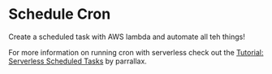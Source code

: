 <!--
title: Serverless Scheduled Cron Example
menuText: Scheduled Cron Example
description: Create a serverless scheduled cron job
layout: Doc
-->

# Schedule Cron

Create a scheduled task with AWS lambda and automate all teh things!

For more information on running cron with serverless check out the [Tutorial: Serverless Scheduled Tasks](https://parall.ax/blog/view/3202/tutorial-serverless-scheduled-tasks) by parrallax.